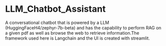 # LLM_Chatbot_Assistant
A conversational chatbot that is powered by a LLM (HuggingFaceH4/zephyr-7b-beta) and has the capability to perform RAG on a given pdf as well as browse the web to retrieve information.The framework used here is Langchain and the UI is created with streamlit.
